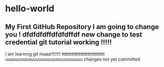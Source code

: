 # hello-world
My First GitHub Repository
I am going to change you !
dfdfdfdffdfdfdffdf
new change to test credential
git tutorial working !!!!!
-----------------------------
I am learning git maaa!!!!!!!!
tttttttttttttttttttttttttttttt
uuuuuuuuuuuuuuuuuuuuuuuuuuuuuu
changes not yet committed